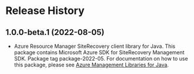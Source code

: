 # Release History

## 1.0.0-beta.1 (2022-08-05)

- Azure Resource Manager SiteRecovery client library for Java. This package contains Microsoft Azure SDK for SiteRecovery Management SDK.  Package tag package-2022-05. For documentation on how to use this package, please see [Azure Management Libraries for Java](https://aka.ms/azsdk/java/mgmt).
